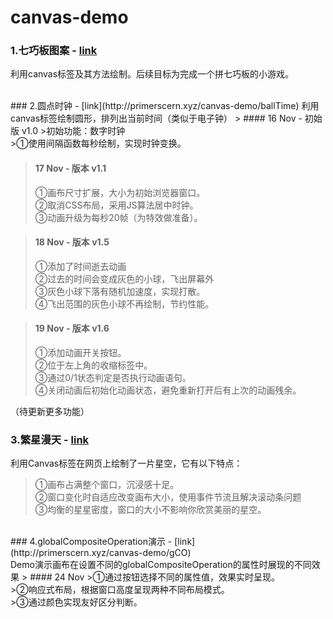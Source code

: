 # canvas-demo
### 1.七巧板图案 - [link](http://primerscern.xyz/canvas-demo/sevenQ)
利用canvas标签及其方法绘制。后续目标为完成一个拼七巧板的小游戏。

<br/>
### 2.圆点时钟 - [link](http://primerscern.xyz/canvas-demo/ballTime)
利用canvas标签绘制圆形，排列出当前时间（类似于电子钟）
> #### 16 Nov - 初始版 v1.0
>初始功能：数字时钟<br/>
>①使用间隔函数每秒绘制，实现时钟变换。

> #### 17 Nov - 版本 v1.1
>①画布尺寸扩展，大小为初始浏览器窗口。<br/>
>②取消CSS布局，采用JS算法居中时钟。<br/>
>③动画升级为每秒20帧（为特效做准备）。

> #### 18 Nov - 版本 v1.5
>①添加了时间逝去动画<br/>
>②过去的时间会变成灰色的小球，飞出屏幕外<br/>
>③灰色小球下落有随机加速度，实现打散。<br/>
>④飞出范围的灰色小球不再绘制，节约性能。

> #### 19 Nov - 版本 v1.6
>①添加动画开关按钮。<br/>
>②位于左上角的收缩标签中。<br/>
>③通过0/1状态判定是否执行动画语句。<br/>
>④关闭动画后初始化动画状态，避免重新打开后有上次的动画残余。

（待更新更多功能） 
<br/>
### 3.繁星漫天 - [link](http://primerscern.xyz/canvas-demo/Stars)
利用Canvas标签在网页上绘制了一片星空，它有以下特点：
>①画布占满整个窗口，沉浸感十足。<br/>
>②窗口变化时自适应改变画布大小，使用事件节流且解决滚动条问题<br/>
>③均衡的星星密度，窗口的大小不影响你欣赏美丽的星空。

<br/>
### 4.globalCompositeOperation演示 - [link](http://primerscern.xyz/canvas-demo/gCO)<br/>
Demo演示画布在设置不同的globalCompositeOperation的属性时展现的不同效果
> #### 24 Nov
>①通过按钮选择不同的属性值，效果实时呈现。<br/>
>②响应式布局，根据窗口高度呈现两种不同布局模式。<br/>
>③通过颜色实现友好区分判断。
